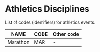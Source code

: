 # Athletics Disciplines

List of codes (identifiers) for athletics events.

NAME | CODE | Other code 
---- | ----- | ---------
Marathon | MAR | - 

